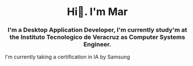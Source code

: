 <h1 align="center">Hi👋. I'm Mar</h1>
<h3 align="center">I'm a Desktop Application Developer, I'm currently study'm at the Instituto Tecnologico de Veracruz as Computer Systems Engineer.</h3>

I'm currently taking a certification in IA by Samsung
